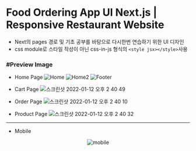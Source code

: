 # Food Ordering App UI Next.js | Responsive Restaurant Website

- Next의 pages 경로 및 기초 공부를 바탕으로 다시한번 연습하기 위한 UI 디자인
- css module로 스타일 작성이 아닌 css-in-js 형식의 `<style jsx></style>`사용

### #Preview Image

- Home Page
  ![Home](https://user-images.githubusercontent.com/54394848/149070659-3a529f5e-3172-4352-9927-458fa4434927.png)
  ![Home2](https://user-images.githubusercontent.com/54394848/149070653-c5238caf-e7e3-4514-93eb-b6aa7ac1e320.png)
  ![Footer](https://user-images.githubusercontent.com/54394848/149070643-82e480a2-1a27-49bd-9db8-b413b8dbbcc8.png)

- Cart Page
  ![스크린샷 2022-01-12 오후 2 40 49](https://user-images.githubusercontent.com/54394848/149070618-901c9587-3c14-4a6e-a9ec-52665ad20a5f.png)

- Order Page
  ![스크린샷 2022-01-12 오후 2 40 10](https://user-images.githubusercontent.com/54394848/149070632-e95a4555-283f-426d-bf6d-58456aff335e.png)

- Product Page
  ![스크린샷 2022-01-12 오후 2 40 32](https://user-images.githubusercontent.com/54394848/149070636-cf5ac33f-286b-46c7-87cd-a2fb74a02162.png)

---

- Mobile
<div align="center">
<img src="https://user-images.githubusercontent.com/54394848/149070664-1eabc7a0-2679-4800-a07a-03df063d156e.png" alt="mobile" />
</div>
